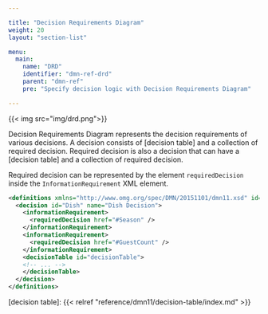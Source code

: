 ```yaml
---

title: "Decision Requirements Diagram"
weight: 20
layout: "section-list"

menu:
  main:
    name: "DRD"
    identifier: "dmn-ref-drd"
    parent: "dmn-ref"
    pre: "Specify decision logic with Decision Requirements Diagram"

---
```


{{< img src="img/drd.png">}}
<script type="text/javascript" src="./img/map.js"></script>

Decision Requirements Diagram represents the decision requirements of various decisions. A decision consists of [decision table]
and a collection of required decision.
Required decision is also a decision that can have a [decision table] and a collection of required decision.

Required decision can be represented by the element `requiredDecision` inside the
`InformationRequirement` XML element.

```xml
<definitions xmlns="http://www.omg.org/spec/DMN/20151101/dmn11.xsd" id="definitions" name="definitions" namespace="http://camunda.org/schema/1.0/dmn">
  <decision id="Dish" name="Dish Decision">
    <informationRequirement>
      <requiredDecision href="#Season" />
    </informationRequirement>
	<informationRequirement>
      <requiredDecision href="#GuestCount" />
    </informationRequirement>
    <decisionTable id="decisionTable">
    <!-- ... -->
    </decisionTable>
  </decision>
</definitions>
```

[decision table]: {{< relref "reference/dmn11/decision-table/index.md" >}}
